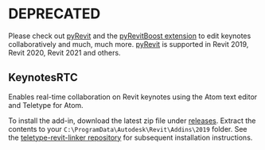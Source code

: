 # DEPRECATED
Please check out [pyRevit](https://github.com/eirannejad/pyRevit) and the [pyRevitBoost extension](https://github.com/zachcmathews/pyRevitBoost) to edit keynotes collaboratively and much, much more. [pyRevit](https://github.com/eirannejad/pyRevit/releases/tag/v4.7.6) is supported in Revit 2019, Revit 2020, Revit 2021 and others.

## KeynotesRTC
Enables real-time collaboration on Revit keynotes using the Atom text editor and Teletype for Atom.

To install the add-in, download the latest zip file under [releases](https://github.com/zachcmathews/keynotesRTC/releases).
Extract the contents to your `C:\ProgramData\Autodesk\Revit\Addins\2019` folder.
See the [teletype-revit-linker repository](https://github.com/zachcmathews/teletype-revit-linker) for subsequent 
installation instructions.
